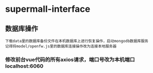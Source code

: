 # supermall-interface

## 数据库操作
```
下载data里的数据库备份文件在本机数据库上进行恢复操作，启动mongodb数据库服务
记得将model/openfw.js里的数据库连接操作改为连接本地服务器
```

### 修改前台vue代码的所有axios请求，端口号改为本机端口 localhost:6060
